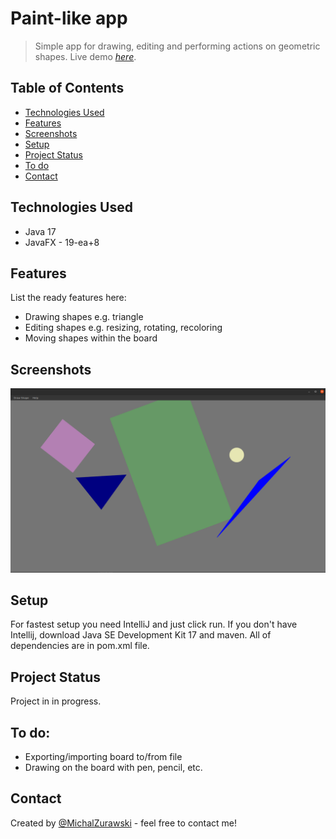 # Paint-like app
> Simple app for drawing, editing and performing actions on geometric shapes.
> Live demo [_here_](https://youtu.be/YTdKKvS2taI). <!-- If you have the project hosted somewhere, include the link here. -->

## Table of Contents
* [Technologies Used](#technologies-used)
* [Features](#features)
* [Screenshots](#screenshots)
* [Setup](#setup)
* [Project Status](#project-status)
* [To do](#to-do)
* [Contact](#contact)
<!-- * [License](#license) -->

## Technologies Used
- Java 17
- JavaFX - 19-ea+8


## Features
List the ready features here:
- Drawing shapes e.g. triangle
- Editing shapes e.g. resizing, rotating, recoloring
- Moving shapes within the board


## Screenshots
![Example screenshot](./img/ss.png)
<!-- If you have screenshots you'd like to share, include them here. -->


## Setup
For fastest setup you need IntelliJ and just click run. If you don't have Intellij, download Java SE Development Kit 17 and maven. All of dependencies are in pom.xml file.


## Project Status
Project in in progress.


## To do:
- Exporting/importing board to/from file
- Drawing on the board with pen, pencil, etc.


## Contact
Created by [@MichalZurawski](https://github.com/MichalZurawski02) - feel free to contact me!
